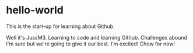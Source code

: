 # hello-world
This is the start-up for learning about Github.

Well it's JussM3. Learning to code and learning Github. Challenges abound I'm sure but we're going to give it our best. I'm excited!
Chow for now!
